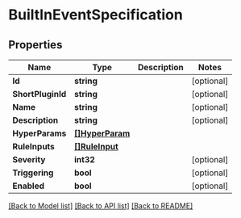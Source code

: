 # BuiltInEventSpecification

## Properties

Name | Type | Description | Notes
------------ | ------------- | ------------- | -------------
**Id** | **string** |  | [optional] 
**ShortPluginId** | **string** |  | [optional] 
**Name** | **string** |  | [optional] 
**Description** | **string** |  | [optional] 
**HyperParams** | [**[]HyperParam**](HyperParam.md) |  | 
**RuleInputs** | [**[]RuleInput**](RuleInput.md) |  | 
**Severity** | **int32** |  | [optional] 
**Triggering** | **bool** |  | [optional] 
**Enabled** | **bool** |  | [optional] 

[[Back to Model list]](../README.md#documentation-for-models) [[Back to API list]](../README.md#documentation-for-api-endpoints) [[Back to README]](../README.md)


